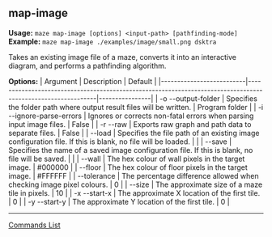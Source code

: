 ## map-image
**Usage:** `maze map-image [options] <input-path> [pathfinding-mode]`
**Example:** `maze map-image ./examples/image/small.png dsktra`

Takes an existing image file of a maze, converts it into an interactive diagram, and performs a pathfinding algorithm.

**Options:**
| Argument                 | Description                                                                                                 | Default        |
|--------------------------|-------------------------------------------------------------------------------------------------------------|----------------|
| -o --output-folder       | Specifies the folder path where output result files will be written.                                        | Program folder |
| -i --ignore-parse-errors | Ignores or corrects non-fatal errors when parsing input image files.                                        | False          |
| -r --raw                 | Exports raw graph and path data to separate files.                                                          | False          |
| --load                   | Specifies the file path of an existing image configuration file.  If this is blank, no file will be loaded. |                |
| --save                   | Specifies the name of a saved image configuration file.  If this is blank, no file will be saved.           |                |
| --wall                   | The hex colour of wall pixels in the target image.                                                          | #000000        |
| --floor                  | The hex colour of floor pixels in the target image.                                                         | #FFFFFF        |
| --tolerance              | The percentage difference allowed when checking image pixel colours.                                        | 0              |
| --size                   | The approximate size of a maze tile in pixels.                                                              | 10             |
| -x --start-x             | The approximate X location of the first tile.                                                               | 0              |
| -y --start-y             | The approximate Y location of the first tile.                                                               | 0              |

---

[Commands List](./readme.md)